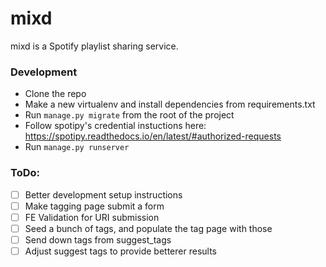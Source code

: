 # mixd

mixd is a Spotify playlist sharing service.

### Development
* Clone the repo
* Make a new virtualenv and install dependencies from requirements.txt
* Run `manage.py migrate` from the root of the project
* Follow spotipy's credential instuctions here: https://spotipy.readthedocs.io/en/latest/#authorized-requests
* Run `manage.py runserver`

### ToDo:
- [ ] Better development setup instructions
- [ ] Make tagging page submit a form
- [ ] FE Validation for URI submission
- [ ] Seed a bunch of tags, and populate the tag page with those
- [ ] Send down tags from suggest_tags
- [ ] Adjust suggest tags to provide betterer results
